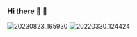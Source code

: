  ### Hi there 👋 :disguised_face:

![20230823_165930](https://github.com/Sumutai/Sumutai/assets/144267144/f79bba37-1774-4683-81e3-d4c03c02b735)
![20220330_124424](https://github.com/Sumutai/Sumutai/assets/144267144/d0d6ac68-cffb-4319-9c65-2bf38baf0542)


<!--
**Sumutai/Sumutai** is a ✨ _special_ ✨ repository because its `README.md` (this file) appears on your GitHub profile.

Here are some ideas to get you started:

- 🔭 I’m currently working on ...
- 🌱 I’m currently learning ...
- 👯 I’m looking to collaborate on ...
- 🤔 I’m looking for help with ...
- 💬 Ask me about ...
- 📫 How to reach me: ...
- 😄 Pronouns: ...
- ⚡ Fun fact: ...
-->
